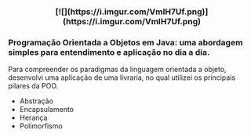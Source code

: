 <h3 align="center">
[![](https://i.imgur.com/VmIH7Uf.png)](https://i.imgur.com/VmIH7Uf.png)

</h3>

### Programação Orientada a Objetos em Java: uma abordagem simples para entendimento e aplicação no dia a dia.

Para compreender os paradigmas da linguagem orientada a objeto, desenvolvi uma aplicação de uma livraria, no qual utilizei os principais pilares da POO.

- Abstração
- Encapsulamento
- Herança
- Polimorfismo
